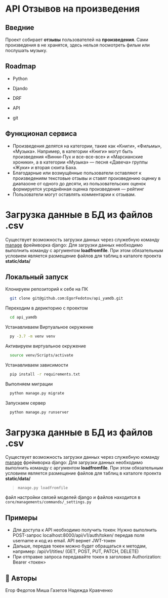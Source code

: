 
# API Отзывов на произведения 
## Введние
Проект собирает **отзывы** пользователей на **произведения**. Сами произведения в не хранятся, здесь нельзя посмотреть фильм или послушать музыку.

## Roadmap

- Python

-  Djando

- DRF

- API

- git

## Функционал сервиса

- Произведения делятся на категории, такие как «Книги», «Фильмы», «Музыка». Например, в категории «Книги» могут быть произведения «Винни-Пух и все-все-все» и «Марсианские хроники», а в категории «Музыка» — песня «Давеча» группы «Жуки» и вторая сюита Баха.
- Благодарные или возмущённые пользователи оставляют к произведениям текстовые отзывы и ставят произведению оценку в диапазоне от одного до десяти, из пользовательских оценок формируется усреднённая оценка произведения — рейтинг 
- Пользователи могут оставлять комментарии к отзывам.

# Загрузка данные в БД из файлов .csv

Существует возможность загрузки данных через служебную команду [manage](https://docs.djangoproject.com/en/4.1/ref/django-admin/) фреймворка django:
Для загрузки данных необходимо выполнить команду с аргументом **loadfromfile**. При этом обязательным условием является размещение файлов для таблиц в каталоге проекта **static/data/**

## Локальный запуск

Клонируем репозиторий к себе на ПК

```bash
  git clone git@github.com:EgorFedotov/api_yamdb.git
```

Переходим в дерикторию с проектом

```bash
  cd api_yamdb
```

Устанавливаем Виртуальное окружение

```bash
  py -3.7 -m venv venv
```

Активируем виртуальное окружение

```bash
  source venv/Scripts/activate
```

Устанавливаем зависимости

```bash
  pip install -r requirements.txt
```

Выполняем миграции

```bash
  python manage.py migrate
```

Запускаем сервер

```bash
  python manage.py runserver
```

# Загрузка данные в БД из файлов .csv

Существует возможность загрузки данных через служебную команду [manage](https://docs.djangoproject.com/en/4.1/ref/django-admin/) фреймворка django:
Для загрузки данных необходимо выполнить команду с аргументом **loadfromfile**. При этом обязательным условием является размещение файлов для таблиц в каталоге проекта **static/data/**
> `manage.py loadfromfile`

файл настройки связей моделей django и файлов находится в `core/managements/commands/_settings.py`



## Примеры


- Для доступа к API необходимо получить токен: Нужно выполнить POST-запрос localhost:8000/api/v1/auth/token/ передав поля username и код из email. API вернет JWT-токен
- Дальше, передав токен можно будет обращаться к методам, например:
  /api/v1/titles/ (GET, POST, PUT, PATCH, DELETE)
- При отправке запроса передавайте токен в заголовке Authorization: Bearer <токен>


## 🚀 Авторы
Егор Федотов
Миша Газетов
Надежда Кравченко

